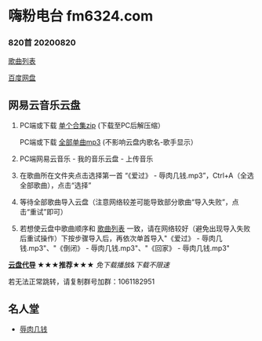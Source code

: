 # 嗨粉电台 fm6324.com

### 820首 20200820

[歌曲列表](嗨粉电台/嗨粉电台%20820首%2020200820.md) 
 
[百度网盘](https://pan.baidu.com/s/1DBRXUfzUJVFq-xhfvpAJaA) 

## 网易云音乐云盘

1. PC端或下载 [单个合集zip](https://pan.baidu.com/s/1DBRXUfzUJVFq-xhfvpAJaA#list/path=%2F%E5%97%A8%E7%B2%89%E7%94%B5%E5%8F%B0%20820%E9%A6%96%2020200820%2F%E2%91%A1%E8%BD%AC%E5%AD%98%E4%B8%8B%E8%BD%BD) (下载至PC后解压缩） 

   PC端或下载 [全部单曲mp3](https://pan.baidu.com/s/1DBRXUfzUJVFq-xhfvpAJaA#list/path=%2F%E5%97%A8%E7%B2%89%E7%94%B5%E5%8F%B0%20820%E9%A6%96%2020200820%2F%E2%91%A0%E5%9C%A8%E7%BA%BF%E8%AF%95%E5%90%AC) (不影响云盘内歌名-歌手显示）

2. PC端网易云音乐 - 我的音乐云盘 - 上传音乐
 
3. 在歌曲所在文件夹点击选择第一首 “《爱过》 - 辱肉几钱.mp3”，Ctrl+A（全选全部歌曲），点击“选择”

4. 等待全部歌曲导入云盘（注意网络较差可能导致部分歌曲“导入失败”，点击“重试”即可）

5. 若想使云盘中歌曲顺序和 [歌曲列表](嗨粉电台/嗨粉电台%20820首%2020200820.md) 一致，请在网络较好（避免出现导入失败后重试操作）下按步骤导入后，再依次单首导入"《爱过》 - 辱肉几钱.mp3"、"《倒闭》 - 辱肉几钱.mp3"、"《回家》 - 辱肉几钱.mp3"

**[云盘代导](https://jq.qq.com/?_wv=1027&k=UYCz1RJQ) ★★★推荐★★★** *免下载播放&下载不限速*

若无法正常跳转，请复制群号加群：1061182951

## 名人堂

* [辱肉几钱](嗨粉电台/辱肉几钱/辱肉几钱.md)
